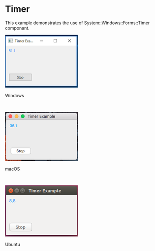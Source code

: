 # Timer
This example demonstrates the use of System::Windows::Forms::Timer componant.
<BR>

![GitHub Logo](../../../Documentations/Images/Examples/Forms/TimerFormW.png)
<p align="left">Windows</p>
<BR>

![GitHub Logo](../../../Documentations/Images/Examples/Forms/TimerFormM.png)
<p align="left">macOS</p>
<BR>

![GitHub Logo](../../../Documentations/Images/Examples/Forms/TimerFormU.png)
<p align="left">Ubuntu</p>
<BR>
